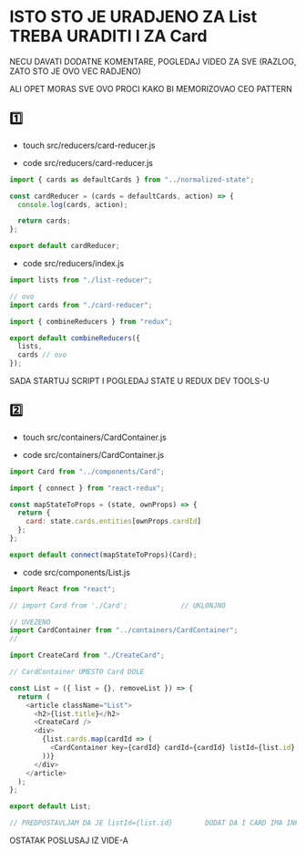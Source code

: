 # ISTO STO JE URADJENO ZA List TREBA URADITI I ZA Card

NECU DAVATI DODATNE KOMENTARE, POGLEDAJ VIDEO ZA SVE (RAZLOG, ZATO STO JE OVO VEC RADJENO)

ALI OPET MORAS SVE OVO PROCI KAKO BI MEMORIZOVAO CEO PATTERN

## :one:

- touch src/reducers/card-reducer.js

- code src/reducers/card-reducer.js

```javascript
import { cards as defaultCards } from "../normalized-state";

const cardReducer = (cards = defaultCards, action) => {
  console.log(cards, action);

  return cards;
};

export default cardReducer;
```

- code src/reducers/index.js

```javascript
import lists from "./list-reducer";

// ovo
import cards from "./card-reducer";

import { combineReducers } from "redux";

export default combineReducers({
  lists,
  cards // ovo
});
```

SADA STARTUJ SCRIPT I POGLEDAJ STATE U REDUX DEV TOOLS-U

## :two:

- touch src/containers/CardContainer.js

- code src/containers/CardContainer.js

```javascript
import Card from "../components/Card";

import { connect } from "react-redux";

const mapStateToProps = (state, ownProps) => {
  return {
    card: state.cards.entities[ownProps.cardId]
  };
};

export default connect(mapStateToProps)(Card);
```

- code src/components/List.js

```javascript
import React from "react";

// import Card from './Card';             // UKLONJNO

// UVEZENO
import CardContainer from "../containers/CardContainer";
//

import CreateCard from "./CreateCard";

// CardContainer UMESTO Card DOLE

const List = ({ list = {}, removeList }) => {
  return (
    <article className="List">
      <h2>{list.title}</h2>
      <CreateCard />
      <div>
        {list.cards.map(cardId => (
          <CardContainer key={cardId} cardId={cardId} listId={list.id} />
        ))}
      </div>
    </article>
  );
};

export default List;

// PREDPOSTAVLJAM DA JE listId={list.id}        DODAT DA I CARD IMA INFO KOJOJ LISTI PRIPADA
```

OSTATAK POSLUSAJ IZ VIDE-A

